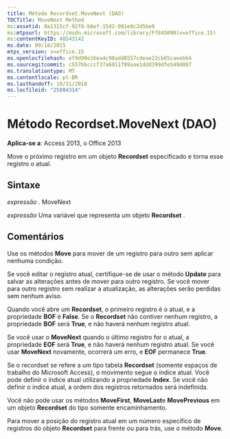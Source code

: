 ```yaml
---
title: Método Recordset.MoveNext (DAO)
TOCTitle: MoveNext Method
ms:assetid: 0a1315cf-92f8-b8ef-1542-081e8c2d5be0
ms:mtpsurl: https://msdn.microsoft.com/library/Ff845090(v=office.15)
ms:contentKeyID: 48543142
ms.date: 09/18/2015
mtps_version: v=office.15
ms.openlocfilehash: ef9d90e16ea4c98add8557cdeae22cb85caeeb64
ms.sourcegitcommit: c557bbcccf37a6011f89aae1ddd399dfe549d087
ms.translationtype: MT
ms.contentlocale: pt-BR
ms.lasthandoff: 10/31/2018
ms.locfileid: "25884314"
---
```

# <a name="recordsetmovenext-method-dao"></a>Método Recordset.MoveNext (DAO)


**Aplica-se a**: Access 2013, o Office 2013

Move o próximo registro em um objeto **Recordset** especificado e torna esse registro o atual.

## <a name="syntax"></a>Sintaxe

*expressão* . MoveNext

*expressão* Uma variável que representa um objeto **Recordset** .

## <a name="remarks"></a>Comentários

Use os métodos **Move** para mover de um registro para outro sem aplicar nenhuma condição.

Se você editar o registro atual, certifique-se de usar o método **Update** para salvar as alterações antes de mover para outro registro. Se você mover para outro registro sem realizar a atualização, as alterações serão perdidas sem nenhum aviso.

Quando você abre um **Recordset**, o primeiro registro é o atual, e a propriedade **BOF** é **False**. Se o **Recordset** não contiver nenhum registro, a propriedade **BOF** será **True**, e não haverá nenhum registro atual.

Se você usar o **MoveNext** quando o último registro for o atual, a propriedade **EOF** será **True**, e não haverá nenhum registro atual. Se você usar **MoveNext** novamente, ocorrerá um erro, e **EOF** permanece **True**.

Se o recordset se refere a um tipo tabela **Recordset** (somente espaços de trabalho do Microsoft Access), o movimento segue o índice atual. Você pode definir o índice atual utilizando a propriedade **Index**. Se você não definir o índice atual, a ordem dos registros retornados será indefinida.

Você não pode usar os métodos **MoveFirst**, **MoveLast**e **MovePrevious** em um objeto **Recordset** do tipo somente encaminhamento.

Para mover a posição do registro atual em um número específico de registros do objeto **Recordset** para frente ou para trás, use o método **Move**.

